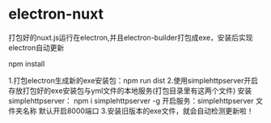# electron-nuxt
打包好的nuxt.js运行在electron,并且electron-builder打包成exe，安装后实现electron自动更新


npm install

1.打包electron生成新的exe安装包：npm run dist
2.使用simplehttpserver开启存放打包好的exe安装包与yml文件的本地服务(打包目录里有这两个文件)
安装simplehttpserver： npm i simplehttpserver -g
开启服务：simplehttpserver 文件夹名称 默认开启8000端口
3.安装旧版本的exe文件，就会自动检测更新啦！
